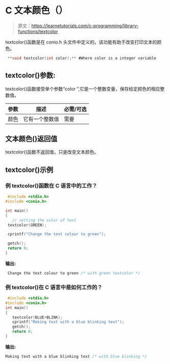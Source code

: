 # C 文本颜色（）

> 原文：<https://learnetutorials.com/c-programming/library-functions/textcolor>

textcolor()函数是在 conio.h 头文件中定义的。该功能有助于改变打印文本的颜色。

```c
 **void textcolor(int color);** #Where color is a integer variable 

```

## textcolor()参数:

textcolor()函数接受单个参数“color ”,它是一个整数变量，保存给定颜色的相应整数值。

| 参数 | 描述 | 必需/可选 |
| --- | --- | --- |
| 颜色 | 它有一个整数值 | 需要 |

## 文本颜色()返回值

textcolor()函数不返回值，只是改变文本颜色。

## textcolor()示例

### 例 textcolor()函数在 C 语言中的工作？

```c
 #include <stdio.h>
#include <conio.h>

int main()  
{  
   // setting the color of text
 textcolor(GREEN);

 cprintf("Change the text colour to green");

 getch();
 return 0;
} 

```

**输出:**

```c
 Change the text colour to green /* with green textcolor */ 
```

### 例 textcolor()在 C 语言中是如何工作的？

```c
 #include <stdio.h>
#include <conio.h>
int main()  
{
   textcolor(BLUE+BLINK);
   cprintf("Making text with a blue blinking text");
   getch();
   return 0;
} 

```

**输出:**

```c
Making text with a blue blinking text /* with blue blinking */

```